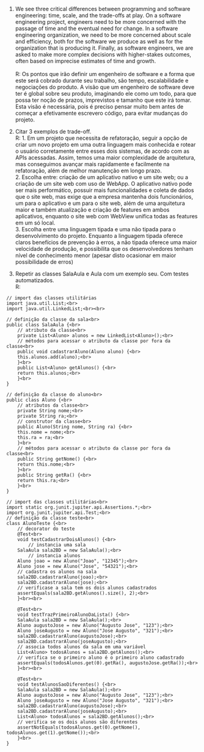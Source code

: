 1. We see three critical differences between programming and software engineering: time, scale, and the trade-offs at play. On a software engineering project, engineers need to be more concerned with the passage of time and the eventual need for change. In a software engineering organization, we need to be more concerned about scale and efficiency, both for the software we produce as well as for the organization that is producing it. Finally, as software engineers, we are asked to make more complex decisions with higher-stakes outcomes, often based on imprecise estimates of time and growth.<br><br>
    R: Os pontos que irão definir um engenheiro de software e a forma que este será cobrado durante seu trabalho, são tempo, escalabilidade e negociações do produto. A visão que um engenheiro de software deve ter é global sobre seu produto, imaginando ele como um todo, para que possa ter noção de prazos, imprevistos e tamanho que este irá tomar. Esta visão é necessária, pois é preciso pensar muito bem antes de começar a efetivamente escrevero código, para evitar mudanças do projeto.

2. Citar 3 exemplos de trade-off.<br>
   R: 1. Em um projeto que necessita de refatoração, seguir a opção de criar um novo projeto em uma outra linguagem mais conhecida e rotear o usuário corretamente entre esses dois sistemas, de acordo com as APIs acessadas. Assim, temos uma maior complexidade de arquitetura, mas conseguimos avançar mais rapidamente e facilmente na refatoração, além de melhor manutenção em longo prazo.<br>
      2. Escolha entre: criação de um aplicativo nativo e um site web; ou a criação de um site web com uso de WebApp. O aplicativo nativo pode ser mais performático, possuir mais funcionalidades e coleta de dados que o site web, mas exige que a empresa mantenha dois funcionários, um para o aplicativo e um para o site web, além de uma arquitetura maior e também atualização e criação de features em ambos aplicativos, enquanto o site web com WebView unifica todas as features em um só local.<br>
      3. Escolha entre uma linguagem tipada e uma não tipada para o desenvolvimento do projeto. Enquanto a linguagem tipada oferece claros benefícios de prevenção à erros, a não tipada oferece uma maior velocidade de produção, e possibilita que os desenvolvedores tenham nível de conhecimento menor (apesar disto ocasionar em maior possibilidade de erros)<br>

3. Repetir as classes SalaAula e Aula com um exemplo seu. Com testes automatizados.<br>
    R:
```
// import das classes utilitárias
import java.util.List;<br>
import java.util.LinkedList;<br><br>

// definição da classe da sala<br>
public class SalaAula {<br>
    // atributo da classe<br>
    private List<Aluno> alunos = new LinkedList<Aluno>();<br>
    // métodos para acessar o atributo da classe por fora da classe<br>
    public void cadastrarAluno(Aluno aluno) {<br>
	this.alunos.add(aluno);<br>
    }<br>
    public List<Aluno> getAlunos() {<br>
	return this.alunos;<br>
    }<br>
}
```

```
// definição da classe do aluno<br>
public class Aluno {<br>
    // atributos da classe<br>
    private String nome;<br>
    private String ra;<br>
    // construtor da classe<br>
    public Aluno(String nome, String ra) {<br>
	this.nome = nome;<br>
	this.ra = ra;<br>
    }<br>
    // métodos para acessar o atributo da classe por fora da classe<br>
    public String getNome() {<br>
	return this.nome;<br>
    }<br>
    public String getRa() {<br>
	return this.ra;<br>
    }<br>
}
```

```
// import das classes utilitárias<br>
import static org.junit.jupiter.api.Assertions.*;<br>
import org.junit.jupiter.api.Test;<br>
// definição da classe teste<br>
class AlunoTeste {<br>
    // decorator do teste
    @Test<br>
    void testCadastrarDoisAlunos() {<br>
        // instancia uma sala
	SalaAula sala2BD = new SalaAula();<br>
        // instancia alunos
	Aluno joao = new Aluno("Joao", "12345");<br>
	Aluno jose = new Aluno("Jose", "54321");<br>
 	// cadastra os alunos na sala
	sala2BD.cadastrarAluno(joao);<br>
	sala2BD.cadastrarAluno(jose);<br>
 	// verificase a sala tem os dois alunos cadastrados
	assertEquals(sala2BD.getAlunos().size(), 2);<br>
    }<br><br>

    @Test<br>
    void testTrazPrimeiroAlunoDaLista() {<br>
	SalaAula sala2BD = new SalaAula();<br>
	Aluno augustoJose = new Aluno("Augusto Jose", "123");<br>
	Aluno joseAugusto = new Aluno("Jose Augusto", "321");<br>
	sala2BD.cadastrarAluno(augustoJose);<br>
	sala2BD.cadastrarAluno(joseAugusto);<br>
 	// associa todos alunos da sala em uma variável
	List<Aluno> todosAlunos = sala2BD.getAlunos();<br>
 	// verifica se o primeiro aluno é o primeiro aluno cadastrado
	assertEquals(todosAlunos.get(0).getRa(), augustoJose.getRa());<br>
    }<br><br>

    @Test<br>
    void testAlunosSaoDiferentes() {<br>
	SalaAula sala2BD = new SalaAula();<br>
	Aluno augustoJose = new Aluno("Augusto Jose", "123");<br>
	Aluno joseAugusto = new Aluno("Jose Augusto", "321");<br>
	sala2BD.cadastrarAluno(augustoJose);<br>
	sala2BD.cadastrarAluno(joseAugusto);<br>
	List<Aluno> todosAlunos = sala2BD.getAlunos();<br>
 	// verifica se os dois alunos são diferentes
	assertNotEquals(todosAlunos.get(0).getNome(), todosAlunos.get(1).getNome());<br>
    }<br>
}
```
